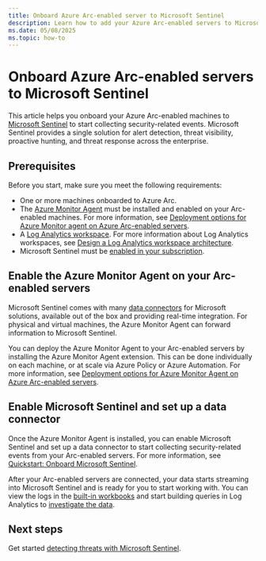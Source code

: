 ```yaml
---
title: Onboard Azure Arc-enabled server to Microsoft Sentinel
description: Learn how to add your Azure Arc-enabled servers to Microsoft Sentinel and proactively monitor their security status.
ms.date: 05/08/2025
ms.topic: how-to
---
```


# Onboard Azure Arc-enabled servers to Microsoft Sentinel

This article helps you onboard your Azure Arc-enabled machines to [Microsoft Sentinel](/azure/sentinel/overview) to start collecting security-related events. Microsoft Sentinel provides a single solution for alert detection, threat visibility, proactive hunting, and threat response across the enterprise.

## Prerequisites

Before you start, make sure you meet the following requirements:

- One or more machines onboarded to Azure Arc.
- The [Azure Monitor Agent](/azure/azure-monitor/logs/data-platform-logs) must be installed and enabled on your Arc-enabled machines. For more information, see [Deployment options for Azure Monitor agent on Azure Arc-enabled servers](azure-monitor-agent-deployment.md).
- A [Log Analytics workspace](/azure/azure-monitor/logs/data-platform-logs). For more information about Log Analytics workspaces, see [Design a Log Analytics workspace architecture](/azure/azure-monitor/logs/workspace-design).
- Microsoft Sentinel must be [enabled in your subscription](/azure/sentinel/quickstart-onboard).

## Enable the Azure Monitor Agent on your Arc-enabled servers

Microsoft Sentinel comes with many [data connectors](/azure/sentinel/connect-data-sources) for Microsoft solutions, available out of the box and providing real-time integration. For physical and virtual machines, the Azure Monitor Agent can forward information to Microsoft Sentinel.

You can deploy the Azure Monitor Agent to your Arc-enabled servers by installing the Azure Monitor Agent extension. This can be done individually on each machine, or at scale via Azure Policy or Azure Automation. For more information, see [Deployment options for Azure Monitor Agent on Azure Arc-enabled servers](azure-monitor-agent-deployment.md).

## Enable Microsoft Sentinel and set up a data connector

Once the Azure Monitor Agent is installed, you can enable Microsoft Sentinel and set up a data connector to start collecting security-related events from your Arc-enabled servers. For more information, see [Quickstart: Onboard Microsoft Sentinel](/azure/sentinel/quickstart-onboard?tabs=azure-portal).

After your Arc-enabled servers are connected, your data starts streaming into Microsoft Sentinel and is ready for you to start working with. You can view the logs in the [built-in workbooks](/azure/sentinel/get-visibility) and start building queries in Log Analytics to [investigate the data](/azure/sentinel/investigate-cases).

## Next steps

Get started [detecting threats with Microsoft Sentinel](/azure/sentinel/detect-threats-built-in).
